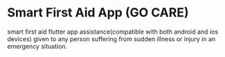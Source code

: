 <h1>Smart First Aid App (GO CARE)</h1>
smart first aid flutter app assistance(compatible with both android and ios devices) given to any person suffering from sudden illness or injury in an emergency situation.

